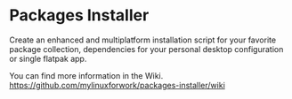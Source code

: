# Packages Installer

Create an enhanced and multiplatform installation script for your favorite package collection, dependencies for your personal desktop configuration or single flatpak app.

You can find more information in the Wiki. https://github.com/mylinuxforwork/packages-installer/wiki

